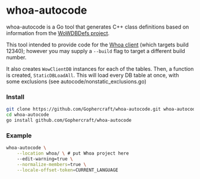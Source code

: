 # whoa-autocode

whoa-autocode is a Go tool that generates C++ class definitions based on information from the [WoWDBDefs project](https://github.com/wowdev/WoWDBDefs).

This tool intended to provide code for the [Whoa client](https://github.com/whoahq/whoa) (which targets build 12340); however you may supply a `--build` flag to target a different build number.

It also creates `WowClientDB` instances for each of the tables. Then, a function is created, `StaticDBLoadAll`. This will load every DB table at once, with some exclusions (see autocode/nonstatic_exclusions.go)

### Install

```bash
git clone https://github.com/Gophercraft/whoa-autocode.git whoa-autocode
cd whoa-autocode
go install github.com/Gophercraft/whoa-autocode
```

### Example
```bash
whoa-autocode \
	--location whoa/ \ # put Whoa project here
	--edit-warning=true \
	--normalize-members=true \
	--locale-offset-token=CURRENT_LANGUAGE
```

